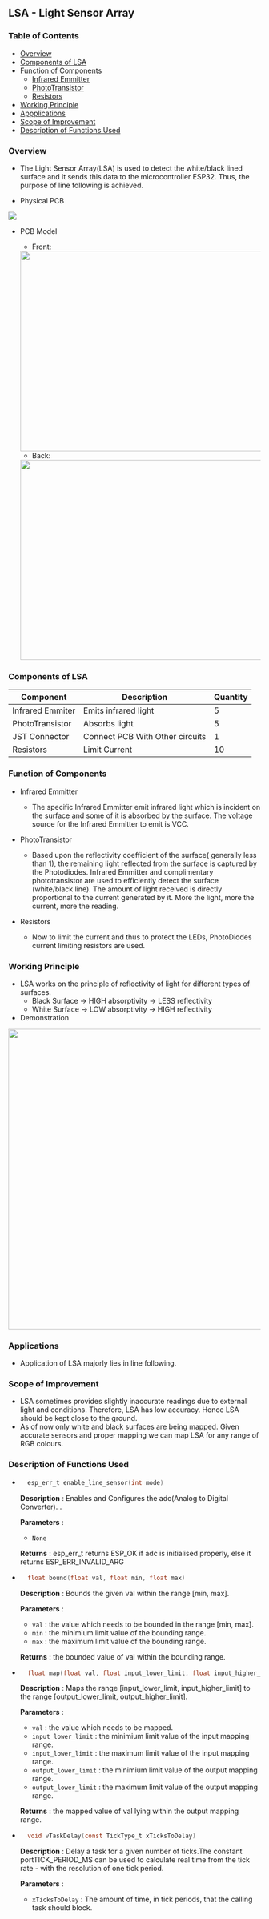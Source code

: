 ## LSA - Light Sensor Array

### Table of Contents
* [Overview](#overview)
* [Components of LSA](#components-of-lsa)
* [Function of Components](#function-of-components)
	* [Infrared Emmitter](#function-of-components)
	* [PhotoTransistor](#function-of-components)
	* [Resistors](#function-of-components)
* [Working Principle](#working-principle)
* [Appplications](#applications)
* [Scope of Improvement](#scope-of-improvement)
* [Description of Functions Used](#description-of-functions-used)

### Overview
- The Light Sensor Array(LSA) is used to detect the white/black lined surface and it sends this data to the microcontroller ESP32. Thus, the purpose of line following is achieved.

- Physical PCB
<img src="assets/lsa_physical.png">

- PCB Model
  - Front:
  <img src="assets/Lsa_front.png" width="800" height="400">

  - Back:
  <img src="assets/Lsa_back.png" width="800" height="400">

### Components of LSA
| Component   | Description   | Quantity |
| ----------- | ------------- | -------- |
| Infrared Emmiter         | Emits infrared light   |  5       |
| PhotoTransistor  | Absorbs light |  5       |
| JST Connector   | Connect PCB With Other circuits    |  1       |
| Resistors   | Limit Current |  10       |

### Function of Components
- Infrared Emmitter
	- The specific Infrared Emmitter emit infrared light which is incident on the surface and some of it is absorbed by the surface. The voltage source for the Infrared Emmitter to emit is VCC.

- PhotoTransistor
	- Based upon the reflectivity coefficient of the surface( generally less than 1), the remaining light reflected from the surface is captured by the Photodiodes. Infrared Emmitter and complimentary phototransistor are used to efficiently detect the surface (white/black line). The amount of light received is directly proportional to the current generated by it. More the light, more the current, more the reading.

- Resistors
	- Now to limit the current and thus to protect the LEDs, PhotoDiodes current limiting resistors are used.

### Working Principle
- LSA works on the principle of reflectivity of light for different types of surfaces.
	- Black Surface -> HIGH absorptivity -> LESS reflectivity
	- White Surface -> LOW absorptivity -> HIGH reflectivity
- Demonstration
<img src="assets/lsa_reflectivity.gif" width="650" height="600">

### Applications
- Application of LSA majorly lies in line following.

### Scope of Improvement
- LSA sometimes provides slightly inaccurate readings due to external light and conditions. Therefore, LSA has low accuracy. Hence LSA should be kept close to the ground.
- As of now only white and black surfaces are being mapped. Given accurate sensors and proper mapping we can map LSA for any range of RGB colours.

### Description of Functions Used
* ```c
    esp_err_t enable_line_sensor(int mode)
    ```
    **Description** : Enables and Configures the adc(Analog to Digital Converter).	.

    **Parameters** :
    * `None`

    **Returns** : esp_err_t returns ESP_OK if adc is initialised properly, else it returns ESP_ERR_INVALID_ARG

* ```c
    float bound(float val, float min, float max)
    ```
    **Description** : Bounds the given val within the range [min, max].

    **Parameters** :
    * `val` : the value which needs to be bounded in the range [min, max].
    * `min` : the minimium limit value of the bounding range.
    * `max` : the maximum limit value of the bounding range.

    **Returns** : the bounded value of val within the bounding range.

* ```c
    float map(float val, float input_lower_limit, float input_higher_limit, float output_lower_limit, float output_higher_limit)
    ```
    **Description** : Maps the range [input_lower_limit, input_higher_limit] to  the range [output_lower_limit, output_higher_limit].

    **Parameters** :
    * `val` : the value which needs to be mapped.
    * `input_lower_limit` : the minimium limit value of the input mapping range.
    * `input_lower_limit` : the maximum limit value of the input mapping range.
    * `output_lower_limit` : the minimium limit value of the output mapping range.
    * `output_lower_limit` : the maximum limit value of the output mapping range.

    **Returns** : the mapped value of val lying within the output mapping range.

* ```c
    void vTaskDelay(const TickType_t xTicksToDelay)
  ```

  **Description** : Delay a task for a given number of ticks.The constant portTICK_PERIOD_MS can be used to calculate real time from the tick rate - with the     resolution of one tick period.

  **Parameters** :
  * `xTicksToDelay` : The amount of time, in tick periods, that the calling task should block.
